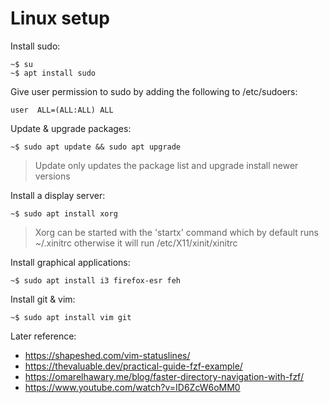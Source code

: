 # Linux setup
Install sudo:
```
~$ su
~$ apt install sudo
```
Give user permission to sudo by adding the following to /etc/sudoers:
```
user  ALL=(ALL:ALL) ALL
```
Update & upgrade packages:
```
~$ sudo apt update && sudo apt upgrade
```
>Update only updates the package list and upgrade install newer versions

Install a display server:
```
~$ sudo apt install xorg
```
>Xorg can be started with the 'startx' command which by default runs ~/.xinitrc otherwise it will run /etc/X11/xinit/xinitrc

Install graphical applications:
```
~$ sudo apt install i3 firefox-esr feh
```
Install git & vim:
```
~$ sudo apt install vim git
```

Later reference:
- https://shapeshed.com/vim-statuslines/
- https://thevaluable.dev/practical-guide-fzf-example/
- https://omarelhawary.me/blog/faster-directory-navigation-with-fzf/
- https://www.youtube.com/watch?v=ID6ZcW6oMM0
